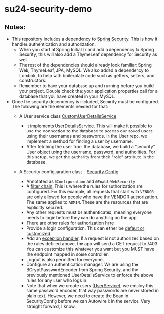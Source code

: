 # su24-security-demo
## Notes:
- This repository includes a dependency to [Spring Security](https://github.com/uncg-csc340/su24-security-demo/blob/99ea8509548ec301344de059922c0a16299800a1/pom.xml#L24). This is how it handles authentication and authorization.
     - When you start at Spring Initializr and add a dependency to Spring Security, this will also add a ThymeLeaf dependency for Security as well.
     - The rest of the dependencies should already look familiar: Spring Web, ThymeLeaf, JPA, MySQL. We also added a dependency to Lombok, to help with boilerplate code such as getters, setters, and constructors.
     - Remember to have your database up and running before you build your project. Double check that your application properties call for a database that you have created in your MySQL.
- Once the security dependency is included, Security must be configured. The following are the elements needed for that:
     -   A User service class [CustomUserDetailsService](https://github.com/uncg-csc340/su24-security-demo/blob/90407bf5a2ec636e219127bbd939214f0eaf8de9/src/main/java/com/csc340/security_demo/security/CustomUserDetailsService.java)
         - It implements UserDetailsService. This will make it possible to use the connection to the database to access our saved users using their usernames and passwords. In the User repo, we implement a method for finding a user by username.
         - After fetching the user from the database, we build a "security" User object using the username, password, and authorities. For this setup, we get the authority from their "role" attribute in the database.
   
  -  A Security configuaration class - [Security Config](https://github.com/uncg-csc340/su24-security-demo/blob/5d7b01e32725bde964eb07f15fbf9983e27c0b41/src/main/java/com/csc340/security_demo/security/SecurityConfig.java)
      -   Annotated as `@Configuration` and `@EnableWebSecurity`
      -   A [filter chain](https://github.com/uncg-csc340/su24-security-demo/blob/5d7b01e32725bde964eb07f15fbf9983e27c0b41/src/main/java/com/csc340/security_demo/security/SecurityConfig.java#L21). This is where the rules for authorization are configured. For this example, all requests that start with `VENDOR` are only allowed for people who have the VENDOR authorization. The same applies to `ADMIN`. These are the resources that are explicitly secured. 
      -   Any other requests must be authenticated, meaning everyone needs to login before they can do anything on the app.
      -   There are other rules for authorization [here](https://docs.spring.io/spring-security/reference/servlet/authorization/authorize-http-requests.html#authorize-requests)
      -   Provide a login configuration. This can either be [default or customized](https://docs.spring.io/spring-security/reference/servlet/authentication/passwords/form.html).
      -   Add an [exception handler](https://docs.spring.io/spring-security/reference/servlet/authentication/passwords/form.html). If a request is not authorized based on the rules defined above, the app will send a GET request to /403. You can customize this whatever you want but you MUST have the endpoint mapped in some controller.
      -   Logout is also permitted for everyone.
      -   Configure an authentication manager. We are using the BCryptPasswordEncoder from Spring Security, and the previously mentioned UserDetailsService to enforce the above rules for any user who logs in.
      -   Note that when we create users ([UserService](https://github.com/uncg-csc340/su24-security-demo/blob/99ea8509548ec301344de059922c0a16299800a1/src/main/java/com/csc340/security_demo/user/UserService.java#L50)), we employ this same password encoder, that way passwords are never stored in plain text. However, we need to create the Bean in SecurityConfig before we can Autowire it in the service. Very straight forward, I know.
  
        
